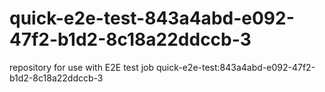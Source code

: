 # quick-e2e-test-843a4abd-e092-47f2-b1d2-8c18a22ddccb-3
repository for use with E2E test job quick-e2e-test:843a4abd-e092-47f2-b1d2-8c18a22ddccb-3
